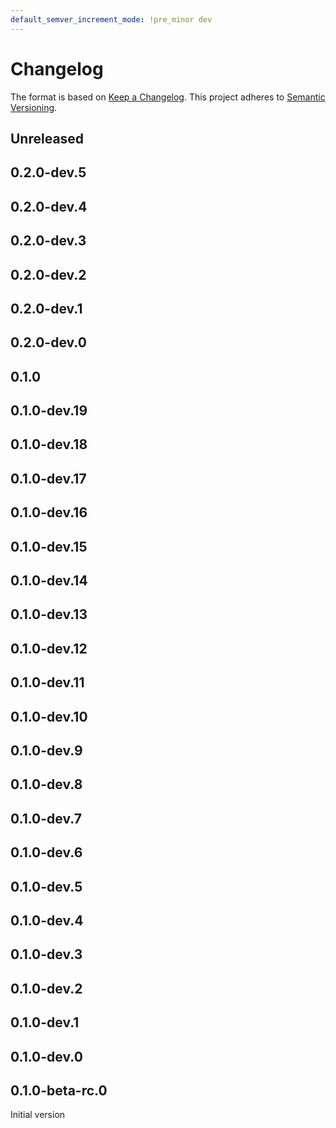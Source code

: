 ```yaml
---
default_semver_increment_mode: !pre_minor dev
---
```

# Changelog

The format is based on [Keep a Changelog](https://keepachangelog.com/en/1.0.0/). This project adheres to [Semantic Versioning](https://semver.org/spec/v2.0.0.html).

## Unreleased

## 0.2.0-dev.5

## 0.2.0-dev.4

## 0.2.0-dev.3

## 0.2.0-dev.2

## 0.2.0-dev.1

## 0.2.0-dev.0

## 0.1.0

## 0.1.0-dev.19

## 0.1.0-dev.18

## 0.1.0-dev.17

## 0.1.0-dev.16

## 0.1.0-dev.15

## 0.1.0-dev.14

## 0.1.0-dev.13

## 0.1.0-dev.12

## 0.1.0-dev.11

## 0.1.0-dev.10

## 0.1.0-dev.9

## 0.1.0-dev.8

## 0.1.0-dev.7

## 0.1.0-dev.6

## 0.1.0-dev.5

## 0.1.0-dev.4

## 0.1.0-dev.3

## 0.1.0-dev.2

## 0.1.0-dev.1

## 0.1.0-dev.0

## 0.1.0-beta-rc.0

Initial version
